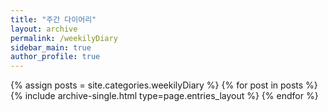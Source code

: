 ```yaml
--- 
title: "주간 다이어리"
layout: archive
permalink: /weekilyDiary
sidebar_main: true
author_profile: true
---
```


{% assign posts = site.categories.weekilyDiary %}
{% for post in posts %} {% include archive-single.html type=page.entries_layout %} {% endfor %}
